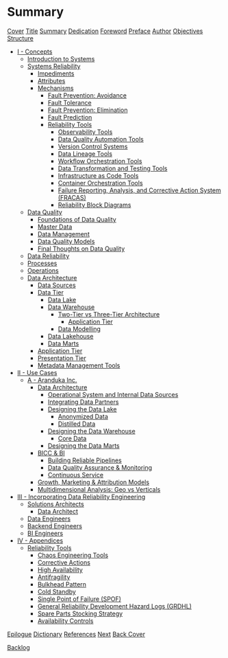 # Summary

[Cover](./COVER.md)
[Title](./TITLE.md)
[Summary](./SUMMARY.md)
[Dedication](./DEDICATION.md)
[Foreword](./FOREWORD.md)
[Preface](./PREFACE.md)
[Author](./AUTHOR.md)
[Objectives](./OBJECTIVES.md)
[Structure](./STRUCTURE.md)

- [I - Concepts](./CONCEPTS.md)
  - [Introduction to Systems](./concepts/systems_intro.md)
  - [Systems Reliability](./concepts/systems_reliability.md)
    - [Impediments](./concepts/systems-reliability/impediments.md)
    - [Attributes](./concepts/systems-reliability/attributes.md)
    - [Mechanisms](./concepts/systems-reliability/mechanisms.md)
      - [Fault Prevention: Avoidance](./concepts/systems-reliability/fault_prevention_avoidance.md)
      - [Fault Tolerance](./concepts/systems-reliability/fault_tolerance.md)
      - [Fault Prevention: Elimination](./concepts/systems-reliability/fault_prevention_elimination.md)
      - [Fault Prediction](./concepts/systems-reliability/fault_prediction.md)
      - [Reliability Tools](./concepts/systems-reliability/reliability_tools.md)
        -  [Observability Tools](./concepts/systems-reliability/observability_tools.md)
        -  [Data Quality Automation Tools](./concepts/systems-reliability/data_quality_automation_tools.md)
        -  [Version Control Systems](./concepts/systems-reliability/version_control_systems.md)
        -  [Data Lineage Tools](./concepts/systems-reliability/data_lineage_tools.md)
        -  [Workflow Orchestration Tools](./concepts/systems-reliability/workflow_orchestration_tools.md)
        -  [Data Transformation and Testing Tools](./concepts/systems-reliability/data_transformation_tools.md)
        -  [Infrastructure as Code Tools](./concepts/systems-reliability/infrastructure_as_code_tools.md)
        -  [Container Orchestration Tools](./concepts/systems-reliability/container_orchestration_tools.md)
        -  [Failure Reporting, Analysis, and Corrective Action System (FRACAS)](./concepts/systems-reliability/fracas.md)
        -  [Reliability Block Diagrams](./concepts/systems-reliability/reliability_block_diagrams.md)
  - [Data Quality](./concepts/data_quality.md)
    - [Foundations of Data Quality](./concepts/data_quality_foundations.md)
    - [Master Data](./concepts/data_quality_master_data.md)
    - [Data Management](./concepts/data_quality_management.md)
    - [Data Quality Models](./concepts/data_quality_models.md)
    - [Final Thoughts on Data Quality](./concepts/data_quality_conclusions.md)
  - [Data Reliability](./concepts/data_relibility.md)
  - [Processes](./concepts/processes.md)
  - [Operations](./concepts/operations.md)
  - [Data Architecture](./concepts/data_architecture.md)
    - [Data Sources](./concepts/data_sources.md)
    - [Data Tier](./concepts/data_tier.md)
      - [Data Lake](./concepts/data_lake.md)
      - [Data Warehouse](./concepts/data_warehouse.md)
        - [Two-Tier vs Three-Tier Architecture](./concepts/data_warehouse_tier_architecture.md)
          - [Application Tier](./concepts/data_warehouse_application_tier.md)
        - [Data Modelling](./concepts/data_modelling.md)
      - [Data Lakehouse](./concepts/data_lakehouse.md)
      - [Data Marts](./concepts/data_marts.md)
    - [Application Tier](./concepts/application_tier.md)
    - [Presentation Tier](./concepts/presentation_tier.md)
    - [Metadata Management Tools](./concepts/metadata_management_tools.md)
- [II - Use Cases]()
  - [A - Aranduka Inc.]()
    - [Data Architecture]()
      - [Operational System and Internal Data Sources]()
      - [Integrating Data Partners]()
      - [Designing the Data Lake]()
        - [Anonymized Data]()
        - [Distilled Data]()
      - [Designing the Data Warehouse]()
        - [Core Data]()
      - [Designing the Data Marts]()
    - [BICC & BI]()
      - [Building Reliable Pipelines]()
      - [Data Quality Assurance & Monitoring]()
      - [Continuous Service]()
    - [Growth, Marketing & Attribution Models]()
    - [Multidimensional Analysis: Geo vs Verticals]()
- [III - Incorporating Data Reliability Engineering]()
  - [Solutions Architects]()
    - [Data Architect]()
  - [Data Engineers]()
  - [Backend Engineers]()
  - [BI Engineers]()
- [IV - Appendices]()
  - [Reliability Tools]()
    -  [Chaos Engineering Tools](./concepts/systems-reliability/chaos_engineering_tools.md)
    -  [Corrective Actions](./concepts/systems-reliability/corrective_actions.md)
    -  [High Availability](./concepts/systems-reliability/high_availability.md)
    -  [Antifragility](./concepts/systems-reliability/antifragility.md)
    -  [Bulkhead Pattern](./concepts/systems-reliability/bulkhead_pattern.md)
    -  [Cold Standby](./concepts/systems-reliability/cold_standby.md)
    -  [Single Point of Failure (SPOF)](./concepts/systems-reliability/single_point_of_failure.md)
    -  [General Reliability Development Hazard Logs (GRDHL)](./concepts/systems-reliability/grdhl.md)
    -  [Spare Parts Stocking Strategy](./concepts/systems-reliability/spare_parts_stocking_strategy.md)
    -  [Availability Controls](./concepts/systems-reliability/availability_controls.md)

[Epilogue](./EPILOGUE.md)
[Dictionary](./DICTIONARY.md)
[References](./REFERENCES.md)
[Next](./NEXT.md)
[Back Cover](./BACK_COVER.md)

[Backlog](./backlog.md)
